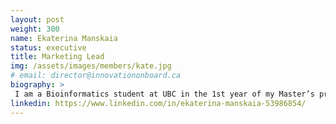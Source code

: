 ```yaml
---
layout: post
weight: 300
name: Ekaterina Manskaia
status: executive
title: Marketing Lead
img: /assets/images/members/kate.jpg
# email: director@innovationonboard.ca
biography: >
 I am a Bioinformatics student at UBC in the 1st year of my Master’s program. I am interested in computer-aided drug discovery and focus on implementing machine learning to facilitate virtual screening techniques. Being a part of InnovationOnBoard is an exciting opportunity to get hands-on experience transforming scientific and business ideas into innovative projects.
linkedin: https://www.linkedin.com/in/ekaterina-manskaia-53986854/
---
```

